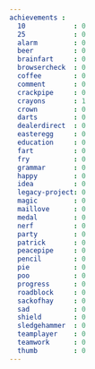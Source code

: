 ```yaml
---
achievements :
  10            : 0
  25            : 0
  alarm         : 0
  beer          : 0
  brainfart     : 0
  browsercheck  : 0
  coffee        : 0
  comment       : 0
  crackpipe     : 0
  crayons       : 1
  crown         : 0
  darts         : 0
  dealerdirect  : 0
  easteregg     : 0
  education     : 0
  fart          : 0
  fry           : 0
  grammar       : 0
  happy         : 0
  idea          : 0
  legacy-project: 0
  magic         : 0
  maillove      : 0
  medal         : 0
  nerf          : 0
  party         : 0
  patrick       : 0
  peacepipe     : 0
  pencil        : 0
  pie           : 0
  poo           : 0
  progress      : 0
  roadblock     : 0
  sackofhay     : 0
  sad           : 0
  shield        : 0
  sledgehammer  : 0
  teamplayer    : 0
  teamwork      : 0
  thumb         : 0
---
```

